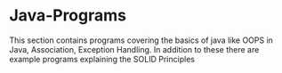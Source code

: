 # Java-Programs 
This section contains programs covering the basics of java like OOPS in Java, Association, Exception Handling. 
In addition to these there are example programs explaining the SOLID Principles 
